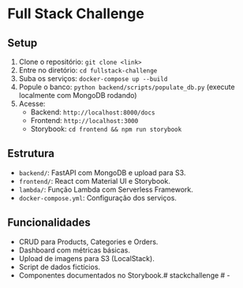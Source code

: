 # Full Stack Challenge

## Setup
1. Clone o repositório: `git clone <link>`
2. Entre no diretório: `cd fullstack-challenge`
3. Suba os serviços: `docker-compose up --build`
4. Popule o banco: `python backend/scripts/populate_db.py` (execute localmente com MongoDB rodando)
5. Acesse:
   - Backend: `http://localhost:8000/docs`
   - Frontend: `http://localhost:3000`
   - Storybook: `cd frontend && npm run storybook`

## Estrutura
- `backend/`: FastAPI com MongoDB e upload para S3.
- `frontend/`: React com Material UI e Storybook.
- `lambda/`: Função Lambda com Serverless Framework.
- `docker-compose.yml`: Configuração dos serviços.

## Funcionalidades
- CRUD para Products, Categories e Orders.
- Dashboard com métricas básicas.
- Upload de imagens para S3 (LocalStack).
- Script de dados fictícios.
- Componentes documentados no Storybook.#   s t a c k c h a l l e n g e  
 # -
